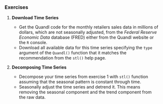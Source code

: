 

### Exercises

1.  **Download Time Series**
    - Get the Quandl code for the monthly retailers sales data in millions of dollars,
      which are not seasonally adjusted, from the *Federal Reserve Economic Data* database (FRED)
      either from the Quandl website or the `R` console.
    - Download all available data for this time series specifying the `type` argument of the 
      `Quandl()` function that it matches the recommendation from the `stl()` help page.
    
2.  **Decomposing Time Series**
    - Decompose your time series from exercise 1 with `stl()` function
      assuming that the seasonal pattern is constant through time.
    - Seasonally adjust the time series and detrend it. 
      This means removing the seasonal component and the trend component from the raw data.
